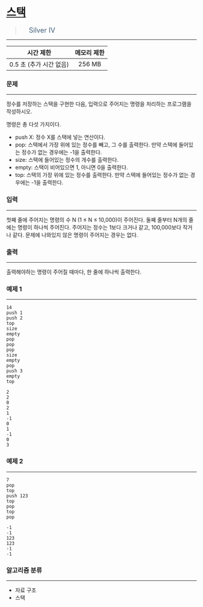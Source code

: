 # [스택](https://www.acmicpc.net/problem/10828)

> <img src="https://d2gd6pc034wcta.cloudfront.net/tier/7.svg" width="16" heigth="21" style = "vertical-align: middle;"/>&nbsp;<span style="font-size: 18px; color: #435f7a;">Silver IV</span>

***

<div align="center">

|시간 제한|메모리 제한|
|:---:|:---:|
|0.5 초 (추가 시간 없음) |256 MB|

</div>

### 문제

***

정수를 저장하는 스택을 구현한 다음, 입력으로 주어지는 명령을 처리하는 프로그램을 작성하시오.

명령은 총 다섯 가지이다.

* push X: 정수 X를 스택에 넣는 연산이다.  
* pop: 스택에서 가장 위에 있는 정수를 빼고, 그 수를 출력한다. 만약 스택에 들어있는 정수가 없는 경우에는 -1을 출력한다.  
* size: 스택에 들어있는 정수의 개수를 출력한다.  
* empty: 스택이 비어있으면 1, 아니면 0을 출력한다.  
* top: 스택의 가장 위에 있는 정수를 출력한다. 만약 스택에 들어있는 정수가 없는 경우에는 -1을 출력한다.

### 입력

***

첫째 줄에 주어지는 명령의 수 N (1 ≤ N ≤ 10,000)이 주어진다. 둘째 줄부터 N개의 줄에는 명령이 하나씩 주어진다. 주어지는 정수는 1보다 크거나 같고, 100,000보다 작거나 같다. 문제에 나와있지 않은 명령이 주어지는 경우는 없다.

### 출력

***

출력해야하는 명령이 주어질 때마다, 한 줄에 하나씩 출력한다.

### 예제 1

***

```
14
push 1
push 2
top
size
empty
pop
pop
pop
size
empty
pop
push 3
empty
top
```

```
2
2
0
2
1
-1
0
1
-1
0
3
```

### 예제 2

***

```
7
pop
top
push 123
top
pop
top
pop
```

```
-1
-1
123
123
-1
-1
```

### 알고리즘 분류

***

* 자료 구조
* 스택

